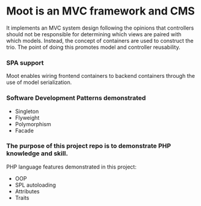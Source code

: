 # Moot is an MVC framework and CMS
It implements an MVC system design following the opinions that controllers should not be responsible for determining which views are paired with which models. Instead, the concept of containers are used to construct the trio. The point of doing this promotes model and controller reusability.
### SPA support
Moot enables wiring frontend containers to backend containers through the use of model serialization.
### Software Development Patterns demonstrated
- Singleton
- Flyweight
- Polymorphism
- Facade

### The purpose of this project repo is to demonstrate PHP knowledge and skill.
PHP language features demonstrated in this project:

- OOP
- SPL autoloading
- Attributes
- Traits
